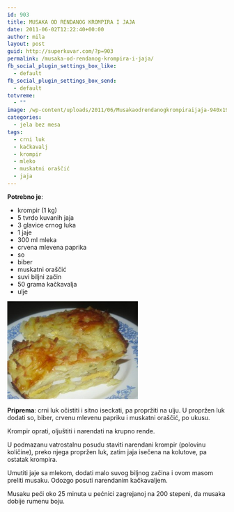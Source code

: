 ```yaml
---
id: 903
title: MUSAKA OD RENDANOG KROMPIRA I JAJA
date: 2011-06-02T12:22:40+00:00
author: mila
layout: post
guid: http://superkuvar.com/?p=903
permalink: /musaka-od-rendanog-krompira-i-jaja/
fb_social_plugin_settings_box_like:
  - default
fb_social_plugin_settings_box_send:
  - default
totvreme:
  - ""
image: /wp-content/uploads/2011/06/Musakaodrendanogkrompiraijaja-940x198.jpg
categories:
  - jela bez mesa
tags:
  - crni luk
  - kačkavalj
  - krompir
  - mleko
  - muskatni oraščić
  - jaja
---
```

**Potrebno je**:

  * krompir (1 kg)
  * 5 tvrdo kuvanih jaja
  * 3 glavice crnog luka
  * 1 jaje
  * 300 ml mleka
  * crvena mlevena paprika
  * so
  * biber
  * muskatni oraščić
  * suvi biljni začin
  * 50 grama kačkavalja
  * ulje

<img class="alignnone size-medium wp-image-5591" src="/wp-content/uploads/2011/06/Musakaodrendanogkrompiraijaja-300x225.jpg" alt="Musakaodrendanogkrompiraijaja" width="300" height="225" /> 

**Priprema**: crni luk  očistiti i sitno iseckati, pa  propržiti na ulju. U propržen luk dodati so, biber, crvenu mlevenu papriku i muskatni oraščić, po ukusu.

Krompir oprati, oljuštiti i narendati na krupno rende.

U podmazanu vatrostalnu posudu staviti narendani krompir (polovinu količine), preko njega propržen luk, zatim jaja isečena na kolutove, pa ostatak krompira.

Umutiti jaje sa mlekom, dodati malo suvog biljnog začina i ovom masom preliti musaku. Odozgo posuti narendanim kačkavaljem.

Musaku peći oko 25 minuta u pećnici zagrejanoj na 200 stepeni, da musaka dobije rumenu boju.